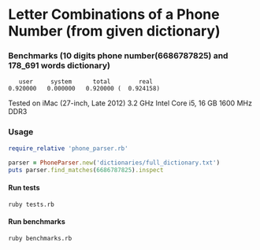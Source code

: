 # Letter Combinations of a Phone Number (from given dictionary)

### Benchmarks (10 digits phone number(6686787825) and 178_691 words dictionary)
       user     system      total        real
    0.920000   0.000000   0.920000 (  0.924158)

Tested on iMac (27-inch, Late 2012) 3.2 GHz Intel Core i5, 16 GB 1600 MHz DDR3

### Usage
```ruby
require_relative 'phone_parser.rb'

parser = PhoneParser.new('dictionaries/full_dictionary.txt')
puts parser.find_matches(6686787825).inspect
```
#### Run tests
```
ruby tests.rb
```
#### Run benchmarks
```
ruby benchmarks.rb 
```
